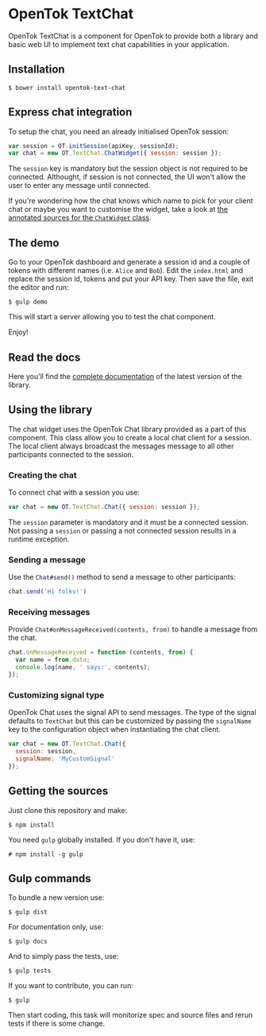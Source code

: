 # OpenTok TextChat

OpenTok TextChat is a component for OpenTok to provide both a library and basic web UI to implement text chat capabilities in your application.

## Installation

```
$ bower install opentok-text-chat
```

## Express chat integration

To setup the chat, you need an already initialised OpenTok session:

```js
var session = OT.initSession(apiKey, sessionId);
var chat = new OT.TextChat.ChatWidget({ session: session });
```

The `session` key is mandatory but the session object is not required to be connected. Althought, if session is not connected, the UI won't allow the user to enter any message until connected.

If you're wondering how the chat knows which name to pick for your client chat or maybe you want to customise the widget, take a look at [the annotated sources for the `ChatWidget` class](http://cdn.rawgit.com/opentok/opentok-text-chat/master/docs/examples/ChatWidget.html).

## The demo

Go to your OpenTok dashboard and generate a session id and a couple of tokens with different names (i.e. `Alice` and `Bob`). Edit the `index.html` and replace the session id, tokens and put your API key. Then save the file, exit the editor and run:

```
$ gulp demo
```

This will start a server allowing you to test the chat component.

Enjoy!

## Read the docs

Here you'll find the [complete documentation](https://cdn.rawgit.com/opentok/opentok-text-chat/master/docs/index.html) of the latest version of the library.

## Using the library

The chat widget uses the OpenTok Chat library provided as a part of this component. This class allow you to create a local chat client for a session. The local client always broadcast the messages message to all other participants connected to the session.

### Creating the chat

To connect chat with a session you use:

```js
var chat = new OT.TextChat.Chat({ session: session });
```

The `session` parameter is mandatory and it must be a connected session. Not passing a `session` or passing a not connected session results in a runtime exception.

### Sending a message

Use the `Chat#send()` method to send a message to other participants:

```js
chat.send('Hi folks!')
```

### Receiving messages

Provide `Chat#onMessageReceived(contents, from)` to handle a message from the
chat.

```js
chat.onMessageReceived = function (contents, from) {
  var name = from.data;
  console.log(name, ' says:', contents);
});
```

### Customizing signal type

OpenTok Chat uses the signal API to send messages. The type of the signal defaults to `TextChat` but this can be customized by passing the `signalName` key to the configuration object when instantiating the chat client.

```js
var chat = new OT.TextChat.Chat({
  session: session,
  signalName: 'MyCustomSignal'
});
```

## Getting the sources

Just clone this repository and make:

```
$ npm install
```

You need `gulp` globally installed. If you don't have it, use:

```
# npm install -g gulp
```

## Gulp commands

To bundle a new version use:

```
$ gulp dist
```

For documentation only, use:

```
$ gulp docs
```

And to simply pass the tests, use:

```
$ gulp tests
```

If you want to contribute, you can run:

```
$ gulp
```

Then start coding, this task will monitorize spec and source files and rerun tests if there is some change.
